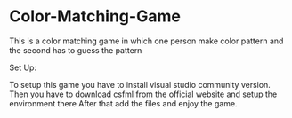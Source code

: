 # Color-Matching-Game
This is a color matching game in which one person make color pattern and the second has to guess the pattern

Set Up:

To setup this game you have to install visual studio community version. 
Then you have to download csfml from the official website and setup the environment there
After that add the files and enjoy the game.

